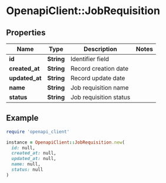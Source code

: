 # OpenapiClient::JobRequisition

## Properties

| Name | Type | Description | Notes |
| ---- | ---- | ----------- | ----- |
| **id** | **String** | Identifier field |  |
| **created_at** | **String** | Record creation date |  |
| **updated_at** | **String** | Record update date |  |
| **name** | **String** | Job requisition name |  |
| **status** | **String** | Job requisition status |  |

## Example

```ruby
require 'openapi_client'

instance = OpenapiClient::JobRequisition.new(
  id: null,
  created_at: null,
  updated_at: null,
  name: null,
  status: null
)
```


